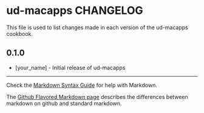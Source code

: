 ud-macapps CHANGELOG
====================

This file is used to list changes made in each version of the ud-macapps cookbook.

0.1.0
-----
- [your_name] - Initial release of ud-macapps

- - -
Check the [Markdown Syntax Guide](http://daringfireball.net/projects/markdown/syntax) for help with Markdown.

The [Github Flavored Markdown page](http://github.github.com/github-flavored-markdown/) describes the differences between markdown on github and standard markdown.
